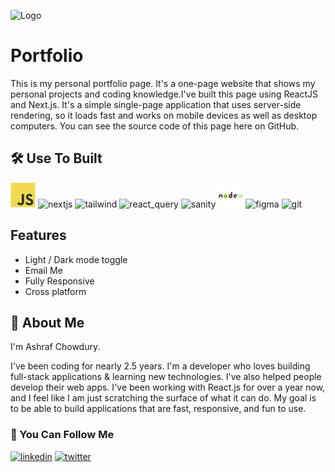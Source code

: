 ![Logo](https://firebasestorage.googleapis.com/v0/b/store-images-ad405.appspot.com/o/porfolio%2FGroup%20188.png?alt=media&token=9de1913d-9191-437b-bd03-869ba06bca84)

# Portfolio

This is my personal portfolio page. It's a one-page website that shows my personal projects and coding knowledge.I've built this page using ReactJS and Next.js. It's a simple single-page application that uses server-side rendering, so it loads fast and works on mobile devices as well as desktop computers. You can see the source code of this page here on GitHub.

## 🛠 Use To Built

<p align="left"> 
<img src="https://raw.githubusercontent.com/devicons/devicon/master/icons/javascript/javascript-original.svg" alt="javascript" width="40" height="40"/>
<img src="https://firebasestorage.googleapis.com/v0/b/store-images-ad405.appspot.com/o/icons%2Fnext.png?alt=media&token=c8d471d3-ce4a-419f-b152-d89b5f55a797" alt="nextjs" width="40" height="40"/> 
<img src="https://www.vectorlogo.zone/logos/tailwindcss/tailwindcss-icon.svg" alt="tailwind" width="40" height="40"/> 
<img src="https://firebasestorage.googleapis.com/v0/b/store-images-ad405.appspot.com/o/icons%2Fquery.png?alt=media&token=b6671623-43d2-4159-9849-febb1fce68ed" alt="react_query" width="40" height="36"/>
<img src="https://firebasestorage.googleapis.com/v0/b/store-images-ad405.appspot.com/o/icons%2Fsanity_cms.png?alt=media&token=a82d7316-ee9c-423e-9bf5-e6ce7666c7c9" alt="sanity" width="140" height="30"/>
<img src="https://raw.githubusercontent.com/devicons/devicon/master/icons/nodejs/nodejs-original-wordmark.svg" alt="nodejs" width="40" height="40"/>
<img src="https://www.vectorlogo.zone/logos/figma/figma-icon.svg" alt="figma" width="40" height="40"/> 
<img src="https://www.vectorlogo.zone/logos/git-scm/git-scm-icon.svg" alt="git" width="40" height="40"/>

</p>

## Features

- Light / Dark mode toggle
- Email Me
- Fully Responsive
- Cross platform

## 🚀 About Me

I'm Ashraf Chowdury.

I've been coding for nearly 2.5 years. I'm a developer who loves building full-stack applications & learning new technologies. I've also helped people develop their web apps. I've been working with React.js for over a year now, and I feel like I am just scratching the surface of what it can do. My goal is to be able to build applications that are fast, responsive, and fun to use.

### 🔗 You Can Follow Me

[![linkedin](https://img.shields.io/badge/linkedin-0A66C2?style=for-the-badge&logo=linkedin&logoColor=white)](https://www.linkedin.com/in/ashraf-chowdury-297301206/)
[![twitter](https://img.shields.io/badge/twitter-1DA1F2?style=for-the-badge&logo=twitter&logoColor=white)](https://twitter.com/Ashraf_365)
